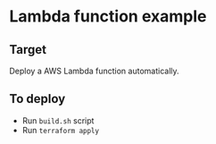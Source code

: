 # Lambda function example

## Target
Deploy a AWS Lambda function automatically.

## To deploy 
 - Run `build.sh` script
 - Run `terraform apply`
